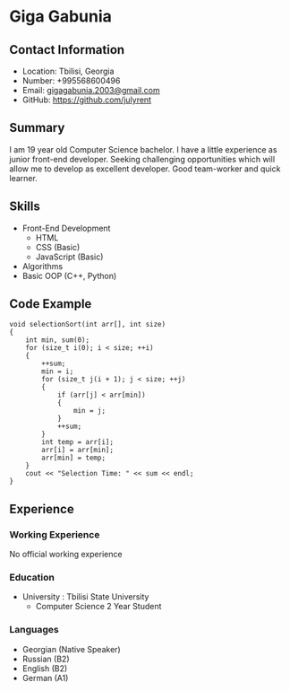 # Giga Gabunia
## Contact Information
* Location: Tbilisi, Georgia
* Number: +995568600496
* Email: gigagabunia.2003@gmail.com
* GitHub: https://github.com/julyrent
## Summary
I am 19 year old Computer Science bachelor.
I have a little experience as junior front-end developer.
Seeking challenging opportunities which will allow me to develop as excellent developer.
Good team-worker and quick learner.
## Skills
* Front-End Development
  + HTML
  + CSS (Basic)
  + JavaScript (Basic)
* Algorithms 
* Basic OOP (C++, Python)
## Code Example
```
void selectionSort(int arr[], int size)
{
	int min, sum(0);
	for (size_t i(0); i < size; ++i)
	{
		++sum;
		min = i;
		for (size_t j(i + 1); j < size; ++j)
		{
			if (arr[j] < arr[min])
			{
				min = j;
			}
			++sum;
		}
		int temp = arr[i];
		arr[i] = arr[min];
		arr[min] = temp;
	}
	cout << "Selection Time: " << sum << endl;
}
```
## Experience 
### Working Experience
No official working experience
### Education
* University : Tbilisi State University
   +  Computer Science 2 Year Student
### Languages
* Georgian (Native Speaker)
* Russian (B2)
* English (B2)
* German (A1)
